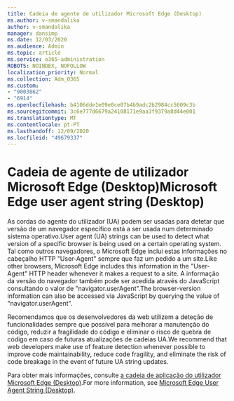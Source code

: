 ```yaml
---
title: Cadeia de agente de utilizador Microsoft Edge (Desktop)
ms.author: v-smandalika
author: v-smandalika
manager: dansimp
ms.date: 12/03/2020
ms.audience: Admin
ms.topic: article
ms.service: o365-administration
ROBOTS: NOINDEX, NOFOLLOW
localization_priority: Normal
ms.collection: Adm_O365
ms.custom:
- "9003862"
- "6914"
ms.openlocfilehash: b4106dde1e09e0ce07b4b9adc2b2984cc5609c3b
ms.sourcegitcommit: 3c6e777d6679a24108171e9aa3f9379a8d44e001
ms.translationtype: MT
ms.contentlocale: pt-PT
ms.lasthandoff: 12/09/2020
ms.locfileid: "49679337"
---
```

# <a name="microsoft-edge-user-agent-string-desktop"></a><span data-ttu-id="354c8-102">Cadeia de agente de utilizador Microsoft Edge (Desktop)</span><span class="sxs-lookup"><span data-stu-id="354c8-102">Microsoft Edge user agent string (Desktop)</span></span>

<span data-ttu-id="354c8-103">As cordas do agente do utilizador (UA) podem ser usadas para detetar que versão de um navegador específico está a ser usada num determinado sistema operativo.</span><span class="sxs-lookup"><span data-stu-id="354c8-103">User agent (UA) strings can be used to detect what version of a specific browser is being used on a certain operating system.</span></span> <span data-ttu-id="354c8-104">Tal como outros navegadores, o Microsoft Edge inclui estas informações no cabeçalho HTTP "User-Agent" sempre que faz um pedido a um site.</span><span class="sxs-lookup"><span data-stu-id="354c8-104">Like other browsers, Microsoft Edge includes this information in the "User-Agent" HTTP header whenever it makes a request to a site.</span></span> <span data-ttu-id="354c8-105">A informação da versão do navegador também pode ser acedida através do JavaScript consultando o valor de "navigator.userAgent".</span><span class="sxs-lookup"><span data-stu-id="354c8-105">The browser-version information can also be accessed via JavaScript by querying the value of "navigator.userAgent".</span></span>

<span data-ttu-id="354c8-106">Recomendamos que os desenvolvedores da web utilizem a deteção de funcionalidades sempre que possível para melhorar a manutenção do código, reduzir a fragilidade do código e eliminar o risco de quebra de código em caso de futuras atualizações de cadeias UA.</span><span class="sxs-lookup"><span data-stu-id="354c8-106">We recommend that web developers make use of feature detection whenever possible to improve code maintainability, reduce code fragility, and eliminate the risk of code breakage in the event of future UA string updates.</span></span>

<span data-ttu-id="354c8-107">Para obter mais informações, consulte [a cadeia de aplicação do utilizador Microsoft Edge (Desktop)](https://docs.microsoft.com/microsoft-edge/web-platform/user-agent-string).</span><span class="sxs-lookup"><span data-stu-id="354c8-107">For more information, see [Microsoft Edge User Agent String (Desktop)](https://docs.microsoft.com/microsoft-edge/web-platform/user-agent-string).</span></span>